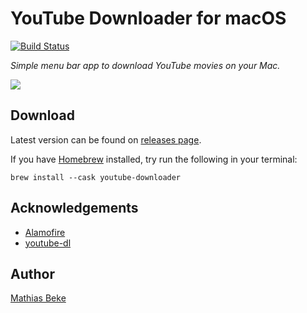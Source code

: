 #  YouTube Downloader for macOS

[![Build Status](https://travis-ci.com/DenBeke/YouTube-Downloader-for-macOS.svg?branch=master)](https://travis-ci.com/DenBeke/YouTube-Downloader-for-macOS)

*Simple menu bar app to download YouTube movies on your Mac.*


![](https://denbeke.be/blog/wp-content/uploads/2019/02/youtube-download.gif)


## Download

Latest version can be found on [releases page](https://github.com/DenBeke/YouTube-Downloader-for-macOS/releases).

If you have [Homebrew](https://brew.sh/) installed, try run the following in your terminal:
```shell
brew install --cask youtube-downloader
```

## Acknowledgements

* [Alamofire](https://github.com/Alamofire/Alamofire)
* [youtube-dl](https://youtube-dl.org)


## Author

[Mathias Beke](https://denbeke.be)
